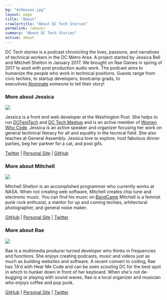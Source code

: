 ```yaml
---
bg: "dcHouses.jpg"
layout: page
title: "About"
crawlertitle: "About DC Tech Stories"
permalink: /about/
summary: "About DC Tech Stories"
active: about
---
```


<p>DC Tech stories is a podcast chronicling the lives, passions, and narratives of technical workers in the DC Metro Area. A project started by Jessica Bell and Mitchell Shelton in January 2017. We brought on Rae Gaines in spring of 2017 to assit with post production audio work. The podcast aims to humanize the people who work in technical positions. Guests range from civic techies, to startup developers, bootcamp grads, to executives.<a href="https://goo.gl/forms/rJjvRAW5bcmI6K7g2">Nominate</a> someone to tell their story!</p>

<h3>More about Jessica</h3>
<div class="about-img-wrapper"><img class="about-img" src="{{site.url}}assets/images/jess.jpg"></div>
<div class="about-text">
  <p>Jessica is a front end web developer at the Washington Post. She helps to run <a href="https://dcfemtech.github.io/">DCFemTech</a> and <a href="https://www.meetup.com/DC-Tech-Meetup/">DC Tech Meetup</a> and is an active member of <a href="https://www.meetup.com/Women-Who-Code-DC/">Women Who Code</a>.  Jessica is an active speaker and organizer focusing her work on general technical literacy for all and equality in the tecnical field.  She also teaches at General Assembly.  Jessica love to explore, host fabulous dinner parties, beg her partner for a cat, and post gifs.</p>

  <p><a href="https://twitter.com/SirJesstheBrave">Twitter</a> | <a href="http://sirjessthebrave.github.io/">Personal Site</a> | <a href="https://github.com/sirjessthebrave">GitHub</a></p>
</div>

<h3>More about Mitchell</h3>
<div class="about-img-wrapper"><img class="about-img" src="{{site.url}}assets/images/mitchell.jpg"></div>
<div class="about-text">
  <p>Mitchell Shelton is an accomplished programmer who currently works at NASA. When not creating web software, Mitchell creates chip tune and electronic music. You can find his music on <a href="http://juncmodule.com/">BandCamp</a> Mitchell is a femnist punk rock enthusist, a mentor for up and coming techies, arhitectural photographer, and general noise maker.</p>
  <p><a href="https://github.com/mitchellshelton">GitHub</a> | <a href="http://www.mitchellshelton.com/">Personal Site</a> | <a href="https://twitter.com/MitchellShelton">Twitter</a></p>
</div>

<h3>More about Rae</h3>
<div class="about-img-wrapper"><img class="about-img" src="{{site.url}}assets/images/rae.png"></div>
<div class="about-text">
  <p>Rae is a multimedia producer turned developer who thinks in frequencies and functions. She enjoys creating podcasts, music and videos just as much as building websites and software. A recent convert to coding, Rae has TA'd with Hear Me Code and can be seen scouting DC for the best spot in which to hunker down in front of her keyboard. When she's not de-bugging or playing with sound waves, Rae is a local organizer and musician who enjoys coffee and pop punk.</p>
  <p><a href="https://github.com/rudietuesdays/">GitHub</a> | <a href="http://raegaines.com">Personal Site</a> | <a href="https://twitter.com/rudietoos">Twitter</a></p>
</div>
